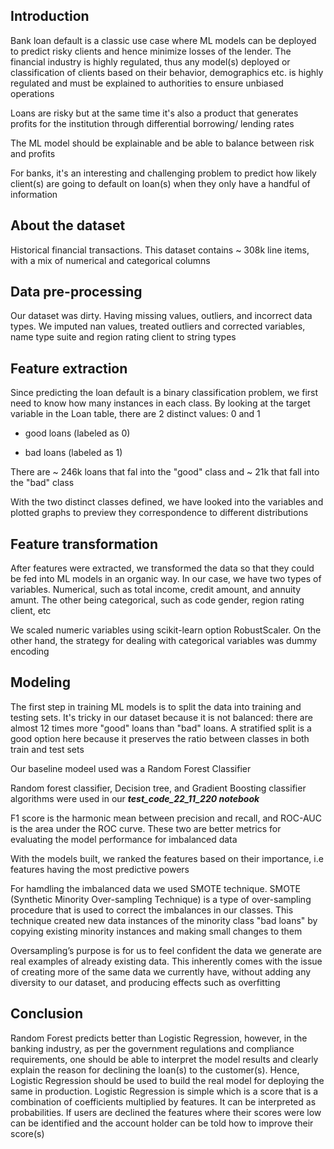 ## Introduction

Bank loan default is a classic use case where ML models can be deployed to predict risky clients and hence minimize losses of the lender. The financial industry is highly regulated, thus any model(s) deployed or classification of clients based on their behavior, demographics etc. is highly regulated and must be explained to authorities to ensure unbiased operations

Loans are risky but at the same time it's also a product that generates profits for the institution through differential borrowing/ lending rates

The ML model should be explainable and be able to balance between risk and profits

For banks, it's an interesting and challenging problem to predict how likely client(s) are going to default on loan(s) when they only have a handful of information

## About the dataset

Historical financial transactions. This dataset contains ~ 308k line items, with a mix of numerical and categorical columns 

## Data pre-processing

Our dataset was dirty. Having missing values, outliers, and incorrect data types. We imputed nan values, treated outliers and corrected variables, name type suite and region rating client to string types

## Feature extraction

Since predicting the loan default is a binary classification problem, we first need to know how many instances in each class. By looking at the target variable in the Loan table, there are 2 distinct values: 0 and 1

* good loans (labeled as 0)

* bad loans (labeled as 1)

There are ~ 246k loans that fal into the "good" class and ~ 21k that fall into the "bad" class

With the two distinct classes defined, we have looked into the variables and plotted graphs to preview they correspondence to different distributions

## Feature transformation

After features were extracted, we transformed the data so that they could be fed into ML models in an organic way. In our case, we have two types of variables. Numerical, such as total income, credit amount, and annuity amunt. The other being categorical, such as code gender, region rating client, etc

We scaled numeric variables using scikit-learn option RobustScaler. On the other hand, the strategy for dealing with categorical variables was dummy encoding

## Modeling

The first step in training ML models is to split the data into training and testing sets. It's tricky in our dataset because it is not balanced: there are almost 12 times more "good" loans than "bad" loans. A stratified split is a good option here because it preserves the ratio between classes in both train and test sets

Our baseline modeel used was a Random Forest Classifier

Random forest classifier, Decision tree, and Gradient Boosting classifier algorithms were used in our ***test_code_22_11_220 notebook*** 

F1 score is the harmonic mean between precision and recall, and ROC-AUC is the area under the ROC curve. These two are better metrics for evaluating the model performance for imbalanced data

With the models built, we ranked the features based on their importance, i.e features having the most predictive powers

For hamdling the imbalanced data we used SMOTE technique. SMOTE (Synthetic Minority Over-sampling Technique) is a type of over-sampling procedure that is used to correct the imbalances in our classes. This technique created new data instances of the minority class "bad loans" by copying existing minority instances and making small changes to them

Oversampling’s purpose is for us to feel confident the data we generate are real examples of already existing data. This inherently comes with the issue of creating more of the same data we currently have, without adding any diversity to our dataset, and producing effects such as overfitting

## Conclusion

Random Forest predicts better than Logistic Regression, however, in the banking industry, as per the government regulations and compliance requirements, one should be able to interpret the model results and clearly explain the reason for declining the loan(s) to the customer(s). Hence, Logistic Regression should be used to build the real model for deploying the same in production. Logistic Regression is simple which is a score that is a combination of coefficients multiplied by features. It can be interpreted as probabilities. If users are declined the features where their scores were low can be identified and the account holder can be told how to improve their score(s)
